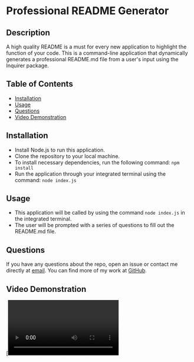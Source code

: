 # Professional README Generator

## Description

A high quality README is a must for every new application to highlight the function of your code. This is a command-line application that dynamically generates a professional README.md file from a user's input using the Inquirer package.

## Table of Contents

- [Installation](#installation)
- [Usage](#usage)
- [Questions](#questions)
- [Video Demonstration](#video-demonstration)

## Installation

- Install Node.js to run this application.
- Clone the repository to your local machine.
- To install necessary dependencies, run the following command: `npm install`
- Run the application through your integrated terminal using the command: `node index.js`

## Usage

- This application will be called by using the command `node index.js` in the integrated terminal.
- The user will be prompted with a series of questions to fill out the README.md file.

## Questions

If you have any questions about the repo, open an issue or contact me directly at [email](mailto:jesus.orduno@gmail.com). You can find more of my work at [GitHub](https://www.github.com/jesusorduno).

## Video Demonstration

[![Video Demonstration](/Develop/assets/jesus-orduno-professional-readme-generator-video-demonstration.webm)
